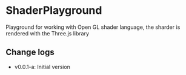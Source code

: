 # ShaderPlayground

Playground for working with Open GL shader language, the sharder is rendered
with the Three.js library

## Change logs
- v0.0.1-a: Initial version